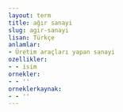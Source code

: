```yaml
---
layout: term
title: ağır sanayi
slug: agir-sanayi
lisan: Türkçe
anlamlar:
- Üretim araçları yapan sanayi
ozellikler:
- - isim
ornekler:
- - ''
orneklerkaynak:
- - ''
---
```

